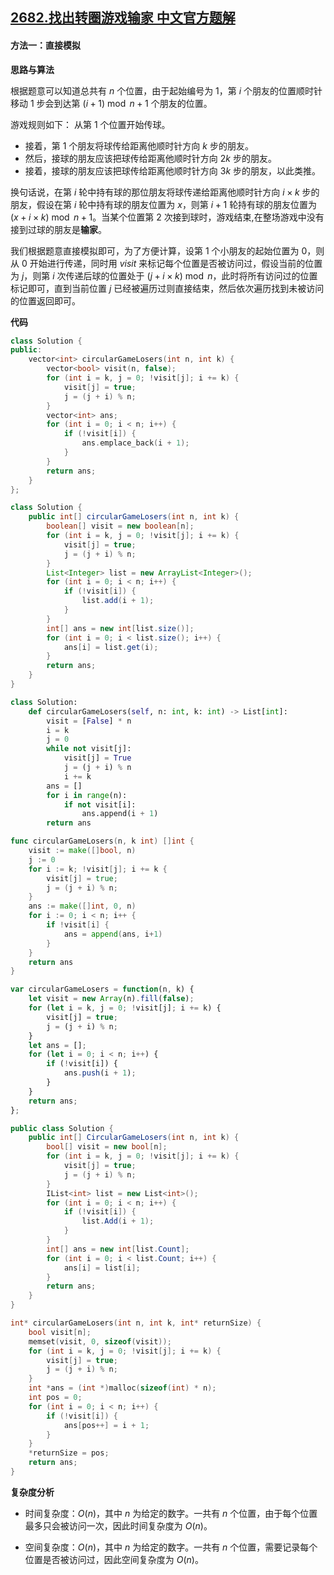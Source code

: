 ## [2682.找出转圈游戏输家 中文官方题解](https://leetcode.cn/problems/find-the-losers-of-the-circular-game/solutions/100000/zhao-chu-zhuan-quan-you-xi-shu-jia-by-le-rfiq)
#### 方法一：直接模拟

**思路与算法**

根据题意可以知道总共有 $n$ 个位置，由于起始编号为 $1$，第 $i$ 个朋友的位置顺时针移动 $1$ 步会到达第 $(i + 1) \bmod n + 1$ 个朋友的位置。

游戏规则如下：
从第 $1$ 个位置开始传球。
- 接着，第 $1$ 个朋友将球传给距离他顺时针方向 $k$ 步的朋友。
- 然后，接球的朋友应该把球传给距离他顺时针方向 $2k$ 步的朋友。
- 接着，接球的朋友应该把球传给距离他顺时针方向 $3k$ 步的朋友，以此类推。

换句话说，在第 $i$ 轮中持有球的那位朋友将球传递给距离他顺时针方向 $i \times k$ 步的朋友，假设在第 $i$ 轮中持有球的朋友位置为 $x$，则第 $i + 1$ 轮持有球的朋友位置为 $(x + i \times k) \bmod n  + 1$。当某个位置第 $2$ 次接到球时，游戏结束,在整场游戏中没有接到过球的朋友是**输家**。

我们根据题意直接模拟即可，为了方便计算，设第 $1$ 个小朋友的起始位置为 $0$，则从 $0$ 开始进行传递，同时用 $\textit{visit}$ 来标记每个位置是否被访问过，假设当前的位置为 $j$，则第 $i$ 次传递后球的位置处于 $(j + i \times k) \bmod n$，此时将所有访问过的位置标记即可，直到当前位置 $j$ 已经被遍历过则直接结束，然后依次遍历找到未被访问的位置返回即可。

**代码**

```C++ [sol1-C++]
class Solution {
public:
    vector<int> circularGameLosers(int n, int k) {
        vector<bool> visit(n, false);
        for (int i = k, j = 0; !visit[j]; i += k) {
            visit[j] = true;
            j = (j + i) % n;
        }
        vector<int> ans;
        for (int i = 0; i < n; i++) {
            if (!visit[i]) {
                ans.emplace_back(i + 1);
            }
        }
        return ans;
    }
};
```

```Java [sol1-Java]
class Solution {
    public int[] circularGameLosers(int n, int k) {
        boolean[] visit = new boolean[n];
        for (int i = k, j = 0; !visit[j]; i += k) {
            visit[j] = true;
            j = (j + i) % n;
        }
        List<Integer> list = new ArrayList<Integer>();
        for (int i = 0; i < n; i++) {
            if (!visit[i]) {
                list.add(i + 1);
            }
        }
        int[] ans = new int[list.size()];
        for (int i = 0; i < list.size(); i++) {
            ans[i] = list.get(i);
        }
        return ans;
    }
}
```

```Python [sol1-Python3]
class Solution:
    def circularGameLosers(self, n: int, k: int) -> List[int]:
        visit = [False] * n
        i = k
        j = 0
        while not visit[j]:
            visit[j] = True
            j = (j + i) % n
            i += k
        ans = []
        for i in range(n):
            if not visit[i]:
                ans.append(i + 1)
        return ans
```

```Go [sol1-Go]
func circularGameLosers(n, k int) []int {
    visit := make([]bool, n)
    j := 0
    for i := k; !visit[j]; i += k {
        visit[j] = true;
        j = (j + i) % n;
    }
    ans := make([]int, 0, n)
    for i := 0; i < n; i++ {
        if !visit[i] {
            ans = append(ans, i+1)
        }
    }
    return ans
}
```

```JavaScript [sol1-JavaScript]
var circularGameLosers = function(n, k) {
    let visit = new Array(n).fill(false);
    for (let i = k, j = 0; !visit[j]; i += k) {
        visit[j] = true;
        j = (j + i) % n;
    }
    let ans = [];
    for (let i = 0; i < n; i++) {
        if (!visit[i]) {
            ans.push(i + 1);
        }
    }
    return ans;
};
```

```C# [sol1-C#]
public class Solution {
    public int[] CircularGameLosers(int n, int k) {
        bool[] visit = new bool[n];
        for (int i = k, j = 0; !visit[j]; i += k) {
            visit[j] = true;
            j = (j + i) % n;
        }
        IList<int> list = new List<int>();
        for (int i = 0; i < n; i++) {
            if (!visit[i]) {
                list.Add(i + 1);
            }
        }
        int[] ans = new int[list.Count];
        for (int i = 0; i < list.Count; i++) {
            ans[i] = list[i];
        }
        return ans;
    }
}
```

```C [sol1-C]
int* circularGameLosers(int n, int k, int* returnSize) {
    bool visit[n];
    memset(visit, 0, sizeof(visit));
    for (int i = k, j = 0; !visit[j]; i += k) {
        visit[j] = true;
        j = (j + i) % n;
    }
    int *ans = (int *)malloc(sizeof(int) * n);
    int pos = 0;
    for (int i = 0; i < n; i++) {
        if (!visit[i]) {
            ans[pos++] = i + 1;
        }
    }
    *returnSize = pos;
    return ans;
}
```

**复杂度分析**

- 时间复杂度：$O(n)$，其中 $n$ 为给定的数字。一共有 $n$ 个位置，由于每个位置最多只会被访问一次，因此时间复杂度为 $O(n)$。

- 空间复杂度：$O(n)$，其中 $n$ 为给定的数字。一共有 $n$ 个位置，需要记录每个位置是否被访问过，因此空间复杂度为 $O(n)$。